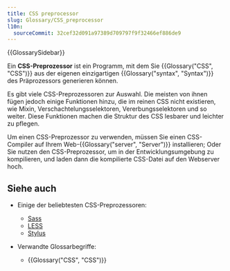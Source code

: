 ```yaml
---
title: CSS preprocessor
slug: Glossary/CSS_preprocessor
l10n:
  sourceCommit: 32cef32d091a97389d709797f9f32466ef886de9
---
```


{{GlossarySidebar}}

Ein **CSS-Preprozessor** ist ein Programm, mit dem Sie {{Glossary("CSS", "CSS")}} aus der eigenen einzigartigen {{Glossary("syntax", "Syntax")}} des Präprozessors generieren können.

Es gibt viele CSS-Preprozessoren zur Auswahl. Die meisten von ihnen fügen jedoch einige Funktionen hinzu, die im reinen CSS nicht existieren, wie Mixin, Verschachtelungsselektoren, Vererbungsselektoren und so weiter. Diese Funktionen machen die Struktur des CSS lesbarer und leichter zu pflegen.

Um einen CSS-Preprozessor zu verwenden, müssen Sie einen CSS-Compiler auf Ihrem Web-{{Glossary("server", "Server")}} installieren; Oder Sie nutzen den CSS-Preprozessor, um in der Entwicklungsumgebung zu kompilieren, und laden dann die kompilierte CSS-Datei auf den Webserver hoch.

## Siehe auch

- Einige der beliebtesten CSS-Preprozessoren:

  - [Sass](https://sass-lang.com/)
  - [LESS](https://lesscss.org/)
  - [Stylus](https://stylus-lang.com/)

- Verwandte Glossarbegriffe:
  - {{Glossary("CSS", "CSS")}}
